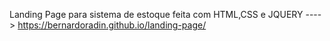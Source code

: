 Landing Page para sistema de estoque feita com HTML,CSS e JQUERY
----> https://bernardoradin.github.io/landing-page/
